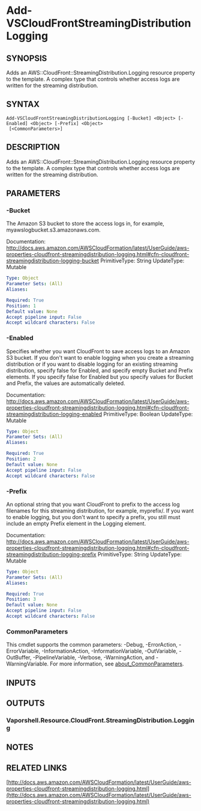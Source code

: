 # Add-VSCloudFrontStreamingDistributionLogging

## SYNOPSIS
Adds an AWS::CloudFront::StreamingDistribution.Logging resource property to the template.
A complex type that controls whether access logs are written for the streaming distribution.

## SYNTAX

```
Add-VSCloudFrontStreamingDistributionLogging [-Bucket] <Object> [-Enabled] <Object> [-Prefix] <Object>
 [<CommonParameters>]
```

## DESCRIPTION
Adds an AWS::CloudFront::StreamingDistribution.Logging resource property to the template.
A complex type that controls whether access logs are written for the streaming distribution.

## PARAMETERS

### -Bucket
The Amazon S3 bucket to store the access logs in, for example, myawslogbucket.s3.amazonaws.com.

Documentation: http://docs.aws.amazon.com/AWSCloudFormation/latest/UserGuide/aws-properties-cloudfront-streamingdistribution-logging.html#cfn-cloudfront-streamingdistribution-logging-bucket
PrimitiveType: String
UpdateType: Mutable

```yaml
Type: Object
Parameter Sets: (All)
Aliases:

Required: True
Position: 1
Default value: None
Accept pipeline input: False
Accept wildcard characters: False
```

### -Enabled
Specifies whether you want CloudFront to save access logs to an Amazon S3 bucket.
If you don't want to enable logging when you create a streaming distribution or if you want to disable logging for an existing streaming distribution, specify false for Enabled, and specify empty Bucket and Prefix elements.
If you specify false for Enabled but you specify values for Bucket and Prefix, the values are automatically deleted.

Documentation: http://docs.aws.amazon.com/AWSCloudFormation/latest/UserGuide/aws-properties-cloudfront-streamingdistribution-logging.html#cfn-cloudfront-streamingdistribution-logging-enabled
PrimitiveType: Boolean
UpdateType: Mutable

```yaml
Type: Object
Parameter Sets: (All)
Aliases:

Required: True
Position: 2
Default value: None
Accept pipeline input: False
Accept wildcard characters: False
```

### -Prefix
An optional string that you want CloudFront to prefix to the access log filenames for this streaming distribution, for example, myprefix/.
If you want to enable logging, but you don't want to specify a prefix, you still must include an empty Prefix element in the Logging element.

Documentation: http://docs.aws.amazon.com/AWSCloudFormation/latest/UserGuide/aws-properties-cloudfront-streamingdistribution-logging.html#cfn-cloudfront-streamingdistribution-logging-prefix
PrimitiveType: String
UpdateType: Mutable

```yaml
Type: Object
Parameter Sets: (All)
Aliases:

Required: True
Position: 3
Default value: None
Accept pipeline input: False
Accept wildcard characters: False
```

### CommonParameters
This cmdlet supports the common parameters: -Debug, -ErrorAction, -ErrorVariable, -InformationAction, -InformationVariable, -OutVariable, -OutBuffer, -PipelineVariable, -Verbose, -WarningAction, and -WarningVariable. For more information, see [about_CommonParameters](http://go.microsoft.com/fwlink/?LinkID=113216).

## INPUTS

## OUTPUTS

### Vaporshell.Resource.CloudFront.StreamingDistribution.Logging
## NOTES

## RELATED LINKS

[http://docs.aws.amazon.com/AWSCloudFormation/latest/UserGuide/aws-properties-cloudfront-streamingdistribution-logging.html](http://docs.aws.amazon.com/AWSCloudFormation/latest/UserGuide/aws-properties-cloudfront-streamingdistribution-logging.html)

